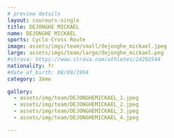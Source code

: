 ```yaml
---
# preview details
layout: coureurs-single
title: DEJONGHE MICKAEL
name: DEJONGHE MICKAEL
sports: Cyclo-Cross Route
image: assets/imgs/team/small/dejonghe_mickael.jpeg
large: assets/imgs/team/large/dejonghe_mickael.png
#strava: https://www.strava.com/athletes/24292544
nationality: fr
#date_of_birth: 08/09/1994
category: 3ème

gallery:
  - assets/img/team/DEJONGHEMICKAEL_1.jpeg
  - assets/img/team/DEJONGHEMICKAEL_2.jpeg
  - assets/img/team/DEJONGHEMICKAEL_3.jpeg
  - assets/img/team/DEJONGHEMICKAEL_4.jpeg

---
```

